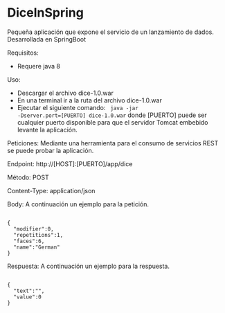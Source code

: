 # DiceInSpring
Pequeña aplicación que expone el servicio de un lanzamiento de dados. Desarrollada en SpringBoot 

Requisitos:
- Requere java 8

Uso:
- Descargar el archivo dice-1.0.war
- En una terminal ir a la ruta del archivo dice-1.0.war
- Ejecutar el siguiente comando:
<code> java -jar -Dserver.port=[PUERTO] dice-1.0.war</code>
  donde [PUERTO] puede ser cualquier puerto disponible para que el servidor Tomcat embebido levante la aplicación.
  
Peticiones:
Mediante una herramienta para el consumo de servicios REST se puede probar la aplicación.

Endpoint: http://[HOST]:[PUERTO]/app/dice

Método: POST

Content-Type: application/json

Body: A continuación un ejemplo para la petición.

<code>
{
  "modifier":0,
  "repetitions":1,
  "faces":6,
  "name":"German"
}
</code>



Respuesta: A continuación un ejemplo para la respuesta.

<code>
{
  "text":"",
  "value":0
}
</code>
